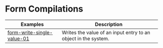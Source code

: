 # Form Compilations

| Examples | Description |
| --- | --- |
| [form-write-single-value-01](./form-write-single-value-01.json)| Writes the value of an input entry to an object in the system.
